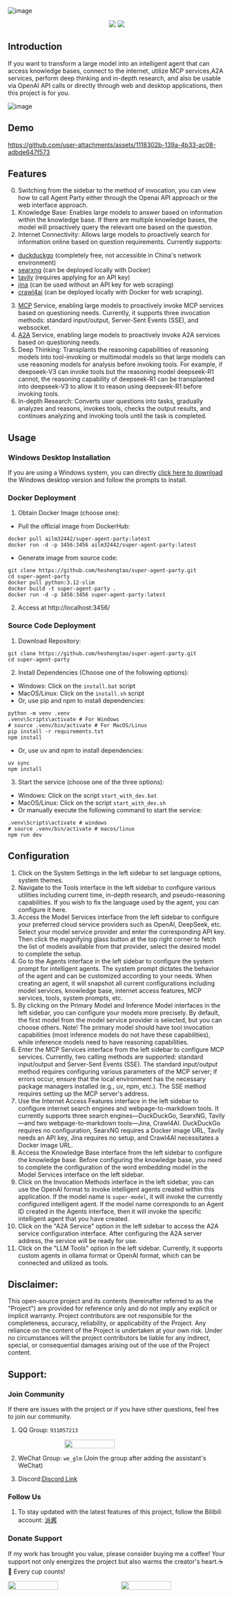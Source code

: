 ![image](static/source/agent_party.png)

<div align="center">
  <a href="./README_ZH.md"><img src="https://img.shields.io/badge/简体中文-d9d9d9"></a>
  <a href="./README.md"><img src="https://img.shields.io/badge/English-d9d9d9"></a>
</div>

## Introduction

If you want to transform a large model into an intelligent agent that can access knowledge bases, connect to the internet, utilize MCP services,A2A services, perform deep thinking and in-depth research, and also be usable via OpenAI API calls or directly through web and desktop applications, then this project is for you.

![image](static/source/image.png)

## Demo
https://github.com/user-attachments/assets/1118302b-139a-4b33-ac08-adbde647f573

## Features

0. Switching from the sidebar to the method of invocation, you can view how to call Agent Party either through the Openai API approach or the web interface approach.
1. Knowledge Base: Enables large models to answer based on information within the knowledge base. If there are multiple knowledge bases, the model will proactively query the relevant one based on the question.
2. Internet Connectivity: Allows large models to proactively search for information online based on question requirements. Currently supports:
- [duckduckgo](https://duckduckgo.com/) (completely free, not accessible in China's network environment)
- [searxng](https://github.com/searxng/searxng) (can be deployed locally with Docker)
- [tavily](https://tavily.com/) (requires applying for an API key)
- [jina](https://github.com/jina-ai/jina) (can be used without an API key for web scraping)
- [crawl4ai](https://github.com/unclecode/crawl4ai) (can be deployed locally with Docker for web scraping).
3. [MCP](https://modelcontextprotocol.io/introduction) Service, enabling large models to proactively invoke MCP services based on questioning needs. Currently, it supports three invocation methods: standard input/output, Server-Sent Events (SSE), and websocket.
4. [A2A](https://github.com/google/A2A) Service, enabling large models to proactively invoke A2A services based on questioning needs.
5. Deep Thinking: Transplants the reasoning capabilities of reasoning models into tool-invoking or multimodal models so that large models can use reasoning models for analysis before invoking tools. For example, if deepseek-V3 can invoke tools but the reasoning model deepseek-R1 cannot, the reasoning capability of deepseek-R1 can be transplanted into deepseek-V3 to allow it to reason using deepseek-R1 before invoking tools.
6. In-depth Research: Converts user questions into tasks, gradually analyzes and reasons, invokes tools, checks the output results, and continues analyzing and invoking tools until the task is completed.

## Usage

### Windows Desktop Installation

If you are using a Windows system, you can directly [click here to download](https://github.com/heshengtao/super-agent-party/releases/download/v0.1.1/Super.Agent.Party-Setup-0.1.1.exe) the Windows desktop version and follow the prompts to install.

### Docker Deployment

1. Obtain Docker Image (choose one):
- Pull the official image from DockerHub:
```shell
docker pull ailm32442/super-agent-party:latest
docker run -d -p 3456:3456 ailm32442/super-agent-party:latest
```

- Generate image from source code:
```shell
git clone https://github.com/heshengtao/super-agent-party.git
cd super-agent-party
docker pull python:3.12-slim 
docker build -t super-agent-party . 
docker run -d -p 3456:3456 super-agent-party:latest
```

2. Access at http://localhost:3456/

### Source Code Deployment

1. Download Repository:
```shell
git clone https://github.com/heshengtao/super-agent-party.git
cd super-agent-party
```

2. Install Dependencies (Choose one of the following options):
- Windows: Click on the `install.bat` script
- MacOS/Linux: Click on the `install.sh` script
- Or, use pip and npm to install dependencies:
```shell
python -m venv .venv
.venv\Scripts\activate # For Windows
# source .venv/bin/activate # For MacOS/Linux
pip install -r requirements.txt
npm install
```
- Or, use uv and npm to install dependencies:
```shell
uv sync
npm install
```

3. Start the service (choose one of the three options):
- Windows: Click on the script `start_with_dev.bat`
- MacOS/Linux: Click on the script `start_with_dev.sh`
- Or manually execute the following command to start the service:
```shell
.venv\Scripts\activate # windows
# source .venv/bin/activate # macos/linux
npm run dev
```

## Configuration

1. Click on the System Settings in the left sidebar to set language options, system themes.
2. Navigate to the Tools interface in the left sidebar to configure various utilities including current time, in-depth research, and pseudo-reasoning capabilities. If you wish to fix the language used by the agent, you can configure it here.
3. Access the Model Services interface from the left sidebar to configure your preferred cloud service providers such as OpenAI, DeepSeek, etc. Select your model service provider and enter the corresponding API key. Then click the magnifying glass button at the top right corner to fetch the list of models available from that provider, select the desired model to complete the setup.
4. Go to the Agents interface in the left sidebar to configure the system prompt for intelligent agents. The system prompt dictates the behavior of the agent and can be customized according to your needs. When creating an agent, it will snapshot all current configurations including model services, knowledge base, internet access features, MCP services, tools, system prompts, etc.
5. By clicking on the Primary Model and Inference Model interfaces in the left sidebar, you can configure your models more precisely. By default, the first model from the model service provider is selected, but you can choose others. Note! The primary model should have tool invocation capabilities (most inference models do not have these capabilities), while inference models need to have reasoning capabilities.
6. Enter the MCP Services interface from the left sidebar to configure MCP services. Currently, two calling methods are supported: standard input/output and Server-Sent Events (SSE). The standard input/output method requires configuring various parameters of the MCP server; if errors occur, ensure that the local environment has the necessary package managers installed (e.g., uv, npm, etc.). The SSE method requires setting up the MCP server's address.
7. Use the Internet Access Features interface in the left sidebar to configure internet search engines and webpage-to-markdown tools. It currently supports three search engines—DuckDuckGo, SearxNG, Tavily—and two webpage-to-markdown tools—Jina, Crawl4AI. DuckDuckGo requires no configuration, SearxNG requires a Docker image URL, Tavily needs an API key, Jina requires no setup, and Crawl4AI necessitates a Docker image URL.
8. Access the Knowledge Base interface from the left sidebar to configure the knowledge base. Before configuring the knowledge base, you need to complete the configuration of the word embedding model in the Model Services interface on the left sidebar. 
9. Click on the Invocation Methods interface in the left sidebar, you can use the OpenAI format to invoke intelligent agents created within this application. If the model name is `super-model`, it will invoke the currently configured intelligent agent. If the model name corresponds to an Agent ID created in the Agents interface, then it will invoke the specific intelligent agent that you have created. 
10. Click on the "A2A Service" option in the left sidebar to access the A2A service configuration interface. After configuring the A2A server address, the service will be ready for use.
11. Click on the "LLM Tools" option in the left sidebar. Currently, it supports custom agents in ollama format or OpenAI format, which can be connected and utilized as tools.

## Disclaimer:
This open-source project and its contents (hereinafter referred to as the "Project") are provided for reference only and do not imply any explicit or implicit warranty. Project contributors are not responsible for the completeness, accuracy, reliability, or applicability of the Project. Any reliance on the content of the Project is undertaken at your own risk. Under no circumstances will the project contributors be liable for any indirect, special, or consequential damages arising out of the use of the Project content.

## Support:

### Join Community
If there are issues with the project or if you have other questions, feel free to join our community.

1. QQ Group: `931057213`

<div style="display: flex; justify-content: center;">
    <img src="doc/image/Q群.jpg" style="width: 48%;" />
</div>

2. WeChat Group: `we_glm` (Join the group after adding the assistant's WeChat)

3. Discord:[Discord Link](https://discord.gg/f2dsAKKr2V)

### Follow Us
1. To stay updated with the latest features of this project, follow the Bilibili account: [派酱](https://space.bilibili.com/26978344)

### Donate Support
If my work has brought you value, please consider buying me a coffee! Your support not only energizes the project but also warms the creator's heart.☕💖 Every cup counts!
<div style="display:flex; justify-content:space-between;">
    <img src="doc/image/zhifubao.jpg" style="width: 48%;" />
    <img src="doc/image/wechat.jpg" style="width: 48%;" />
</div> 